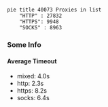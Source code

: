 
```mermaid
pie title 40073 Proxies in list
    "HTTP" : 27832
    "HTTPS": 9948
    "SOCKS" : 8963
```

### Some Info
#### Average Timeout

- mixed: 4.0s
- http: 2.3s
- https: 8.2s
- socks: 6.4s
